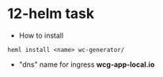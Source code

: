# 12-helm task

- How to install
 ```shell
 heml install <name> wc-generator/
 ```
- "dns" name for ingress **wcg-app-local.io** 